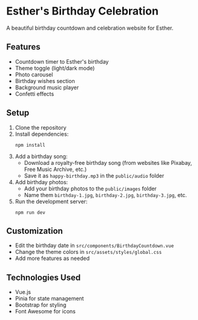 # Esther's Birthday Celebration

A beautiful birthday countdown and celebration website for Esther.

## Features

- Countdown timer to Esther's birthday
- Theme toggle (light/dark mode)
- Photo carousel
- Birthday wishes section
- Background music player
- Confetti effects

## Setup

1. Clone the repository
2. Install dependencies:
   ```
   npm install
   ```
3. Add a birthday song:
   - Download a royalty-free birthday song (from websites like Pixabay, Free Music Archive, etc.)
   - Save it as `happy-birthday.mp3` in the `public/audio` folder
4. Add birthday photos:
   - Add your birthday photos to the `public/images` folder
   - Name them `birthday-1.jpg`, `birthday-2.jpg`, `birthday-3.jpg`, etc.
5. Run the development server:
   ```
   npm run dev
   ```

## Customization

- Edit the birthday date in `src/components/BirthdayCountdown.vue`
- Change the theme colors in `src/assets/styles/global.css`
- Add more features as needed

## Technologies Used

- Vue.js
- Pinia for state management
- Bootstrap for styling
- Font Awesome for icons
